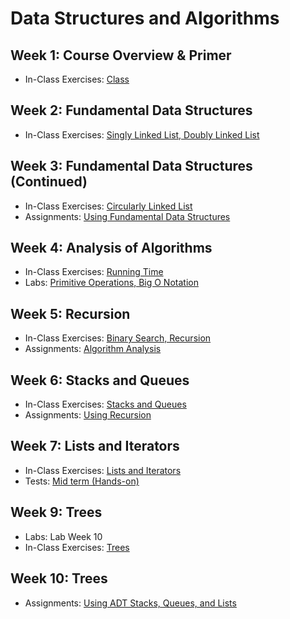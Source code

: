 # Data Structures and Algorithms

## Week 1: Course Overview & Primer

- In-Class Exercises: [Class](Week01)

## Week 2: Fundamental Data Structures

- In-Class Exercises: [Singly Linked List, Doubly Linked List](Week02)

## Week 3: Fundamental Data Structures (Continued)

- In-Class Exercises: [Circularly Linked List](Week03)
- Assignments: [Using Fundamental Data Structures](https://github.com/ttran375/comp254-assignment1)

## Week 4: Analysis of Algorithms

- In-Class Exercises: [Running Time](Week04)
- Labs: [Primitive Operations, Big O Notation](https://github.com/ttran375/comp254-lab4)

## Week 5: Recursion

- In-Class Exercises: [Binary Search, Recursion](Week05)
- Assignments: [Algorithm Analysis](https://github.com/ttran375/comp254-assignment2)

## Week 6: Stacks and Queues

- In-Class Exercises: [Stacks and Queues](Week06)
- Assignments: [Using Recursion](https://github.com/ttran375/comp254-assignment3)

## Week 7: Lists and Iterators

- In-Class Exercises: [Lists and Iterators](Week07)
- Tests: [Mid term (Hands-on)](https://github.com/ttran375/comp254-test1)

## Week 9: Trees

- Labs: Lab Week 10
- In-Class Exercises: [Trees](Week09)

## Week 10: Trees

- Assignments: [Using ADT Stacks, Queues, and Lists](https://github.com/ttran375/comp254-assignment4)
